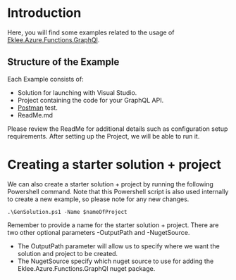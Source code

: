 # Introduction

Here, you will find some examples related to the usage of [Eklee.Azure.Functions.GraphQl](https://www.nuget.org/packages/Eklee.Azure.Functions.GraphQl).

## Structure of the Example

Each Example consists of:

* Solution for launching with Visual Studio.
* Project containing the code for your GraphQL API. 
* [Postman](https://www.getpostman.com/) test.
* ReadMe.md

Please review the ReadMe for additional details such as configuration setup requirements. After setting up the Project, we will be able to run it.

# Creating a starter solution + project

We can also create a starter solution + project by running the following Powershell command. Note that this Powershell script is also used internally to create a new example, so please note for any new changes.

```
.\GenSolution.ps1 -Name $nameOfProject
```

Remember to provide a name for the starter solution + project. There are two other optional parameters -OutputPath and -NugetSource.

* The OutputPath parameter will allow us to specify where we want the solution and project to be created.
* The NugetSource specify which nuget source to use for adding the Eklee.Azure.Functions.GraphQl nuget package.
